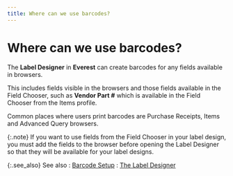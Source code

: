 ```yaml
---
title: Where can we use barcodes?
---
```


# Where can we use barcodes?


The **Label Designer**  in **Everest** can create barcodes  for any fields available in browsers.


This includes fields visible in the browsers and those fields  available in the Field Chooser, such as **Vendor 
 Part #** which is available in the Field Chooser from the Items profile.


Common places where users print barcodes are Purchase Receipts,  Items and Advanced Query browsers.


{:.note}
If you want to use fields from the Field Chooser  in your label design, you must add the fields to the browser before opening  the Label Designer so that they will be available for your label designs.


{:.see_also}
See also
: [Barcode Setup]({{site.wwe_baseurl}}/everest-client/ui/browsers/options/label-designer/barcode-setup/barcode_setup_wwe.html)
: [The Label Designer]({{site.wwe_baseurl}}/everest-client/ui/browsers/options/label-designer/creating/designer/the_label_designer.html)
